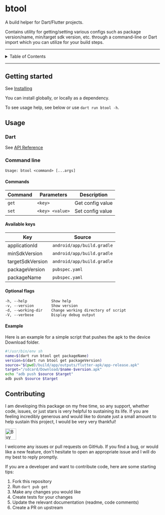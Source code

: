 # btool

A build helper for Dart/Flutter projects.

Contains utility for getting/setting various configs such as package version/name, min/target sdk
version, etc. through a command-line or Dart import which you can utilize for your build steps.

---

<details markdown="1">
<summary>Table of Contents</summary>

- [btool](#btool)
  - [Getting started](#getting-started)
  - [Usage](#usage)
    - [Dart](#dart)
    - [Command line](#command-line)
      - [Commands](#commands)
      - [Available keys](#available-keys)
      - [Optional flags](#optional-flags)
  - [Contributing](#contributing)

</details>

---

## Getting started

See [Installing](https://pub.dev/packages/btool/install)

You can install globally, or locally as a dependency.

To see usage help, see below or use `dart run btool -h`.

## Usage

### Dart

See [API Reference](https://pub.dev/documentation/btool/latest/)

### Command line

```txt
Usage: btool <command> [...args]
```

#### Commands

| Command | Parameters      | Description      |
| ------- | --------------- | ---------------- |
| `get`   | `<key>`         | Get config value |
| `set`   | `<key> <value>` | Set config value |

#### Available keys

| Key              | Source                     |
| ---------------- | -------------------------- |
| applicationId    | `android/app/build.gradle` |
| minSdkVersion    | `android/app/build.gradle` |
| targetSdkVersion | `android/app/build.gradle` |
| packageVersion   | `pubspec.yaml`             |
| packageName      | `pubspec.yaml`             |

#### Optional flags

```txt
-h, --help           Show help
-v, --version        Show version
-d, --working-dir    Change working directory of script
-V, --verbose        Display debug output
```

#### Example

Here is an example for a simple script that pushes the apk to the device Download folder.

```sh
#!/usr/bin/env sh
name=$(dart run btool get packageName)
version=$(dart run btool get packageVersion)
source="$(pwd)/build/app/outputs/flutter-apk/app-release.apk"
target="/sdcard/Download/$name-$version.apk"
echo "adb push $source $target"
adb push $source $target
```

## Contributing

I am developing this package on my free time, so any support, whether code, issues, or just stars is
very helpful to sustaining its life. If you are feeling incredibly generous and would like to donate
just a small amount to help sustain this project, I would be very very thankful!

<a href='https://ko-fi.com/casraf' target='_blank'>
  <img height='36' style='border:0px;height:36px;'
    src='https://cdn.ko-fi.com/cdn/kofi1.png?v=3'
    alt='Buy Me a Coffee at ko-fi.com' />
</a>

I welcome any issues or pull requests on GitHub. If you find a bug, or would like a new feature,
don't hesitate to open an appropriate issue and I will do my best to reply promptly.

If you are a developer and want to contribute code, here are some starting tips:

1. Fork this repository
2. Run `dart pub get`
3. Make any changes you would like
4. Create tests for your changes
5. Update the relevant documentation (readme, code comments)
6. Create a PR on upstream
